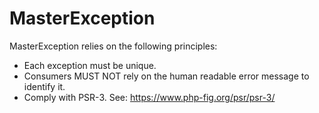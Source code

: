 # MasterException
MasterException relies on the following principles:

* Each exception must be unique.
* Consumers MUST NOT rely on the human readable error message to identify it.
* Comply with PSR-3. See: https://www.php-fig.org/psr/psr-3/


